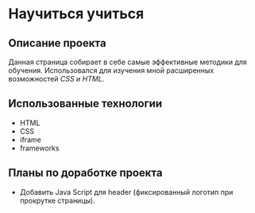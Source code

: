 # Научиться учиться
## Описание проекта 
Данная страница собирает в себе самые эффективные методики для обучения. Использовался для изучения мной расширенных возможностей *CSS и НТML*. 
## Использованные технологии 
- HTML
- CSS
- iframe
- frameworks
## Планы по доработке проекта
- Добавить Java Script для header (фиксированный логотип при прокрутке страницы).